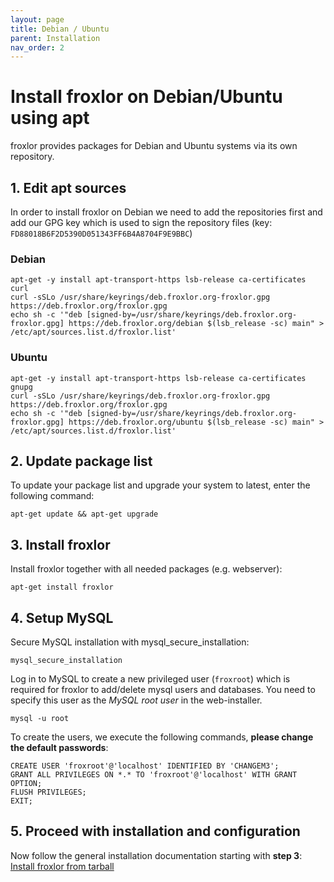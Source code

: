 ```yaml
---
layout: page
title: Debian / Ubuntu
parent: Installation
nav_order: 2
---
```


# Install froxlor on Debian/Ubuntu using apt

froxlor provides packages for Debian and Ubuntu systems via its own repository.

## 1. Edit apt sources

In order to install froxlor on Debian we need to add the repositories first and add our GPG key which is used to sign the repository files (key: `FD88018B6F2D5390D051343FF6B4A8704F9E9BBC`)

### Debian
````shell
apt-get -y install apt-transport-https lsb-release ca-certificates curl
curl -sSLo /usr/share/keyrings/deb.froxlor.org-froxlor.gpg https://deb.froxlor.org/froxlor.gpg
echo sh -c '"deb [signed-by=/usr/share/keyrings/deb.froxlor.org-froxlor.gpg] https://deb.froxlor.org/debian $(lsb_release -sc) main" > /etc/apt/sources.list.d/froxlor.list'
````

### Ubuntu
````shell
apt-get -y install apt-transport-https lsb-release ca-certificates gnupg
curl -sSLo /usr/share/keyrings/deb.froxlor.org-froxlor.gpg https://deb.froxlor.org/froxlor.gpg
echo sh -c '"deb [signed-by=/usr/share/keyrings/deb.froxlor.org-froxlor.gpg] https://deb.froxlor.org/ubuntu $(lsb_release -sc) main" > /etc/apt/sources.list.d/froxlor.list'
````

## 2. Update package list

To update your package list and upgrade your system to latest, enter the following command:

````shell
apt-get update && apt-get upgrade
````

## 3. Install froxlor

Install froxlor together with all needed packages (e.g. webserver):

````shell
apt-get install froxlor
````

## 4. Setup MySQL

Secure MySQL installation with mysql_secure_installation:

````
mysql_secure_installation
````

Log in to MySQL to create a new privileged user (`froxroot`) which is required for froxlor to add/delete mysql users and databases. You need to specify this user as the _MySQL root user_ in the web-installer.

````
mysql -u root
````

To create the users, we execute the following commands, **please change the default passwords**:

````
CREATE USER 'froxroot'@'localhost' IDENTIFIED BY 'CHANGEM3';
GRANT ALL PRIVILEGES ON *.* TO 'froxroot'@'localhost' WITH GRANT OPTION;
FLUSH PRIVILEGES;
EXIT;
````

## 5. Proceed with installation and configuration

Now follow the general installation documentation starting with **step 3**: [Install froxlor from tarball](/general/installation/tarball.html#3-installation-via-web-installer)
